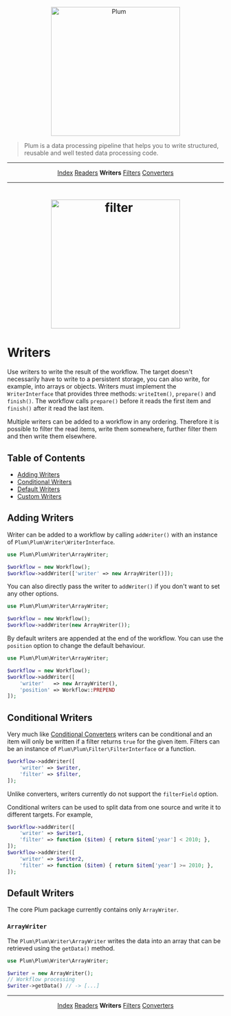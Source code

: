 <p align="center">
    <img src="http://cdn.florian.ec/plum-logo.svg" alt="Plum" width="300">
</p>

> Plum is a data processing pipeline that helps you to write structured, reusable and well tested data processing code.

---

<p align="center">
    <a href="index.md">Index</a>
    <a href="readers.md">Readers</a>
    <strong>Writers</strong>
    <a href="filters.md">Filters</a>
    <a href="converters.md">Converters</a>
</p>

---

<h1 align="center">
    <img src="http://cdn.florian.ec/plum-write.svg" alt="filter" width="300">
</h1>

Writers
=======

Use writers to write the result of the workflow. The target doesn't necessarily have to write to a persistent storage,
you can also write, for example, into arrays or objects. Writers must implement the `WriterInterface` that provides
three methods: `writeItem()`, `prepare()` and `finish()`. The workflow calls `prepare()` before it reads the first item
and `finish()` after it read the last item.

Multiple writers can be added to a workflow in any ordering. Therefore it is possible to filter the read items, write
them somewhere, further filter them and then write them elsewhere.


Table of Contents
-----------------

- [Adding Writers](#adding-writers)
- [Conditional Writers](#conditional-writers)
- [Default Writers](#default-writers)
- [Custom Writers](#custom-writers)


Adding Writers
--------------

Writer can be added to a workflow by calling `addWriter()` with an instance of `Plum\Plum\Writer\WriterInterface`.

```php
use Plum\Plum\Writer\ArrayWriter;

$workflow = new Workflow();
$workflow->addWriter(['writer' => new ArrayWriter()]);
```

You can also directly pass the writer to `addWriter()` if you don't want to set any other options.

```php
use Plum\Plum\Writer\ArrayWriter;

$workflow = new Workflow();
$workflow->addWriter(new ArrayWriter());
```

By default writers are appended at the end of the workflow. You can use the `position` option to change the default
behaviour.

```php
use Plum\Plum\Writer\ArrayWriter;

$workflow = new Workflow();
$workflow->addWriter([
    'writer'   => new ArrayWriter(),
    'position' => Workflow::PREPEND
]);
```


Conditional Writers
-------------------

Very much like [Conditional Converters](converters.md#conditional-converters) writers can be conditional and an item
will only be written if a filter returns `true` for the given item. Filters can be an instance of 
`Plum\Plum\Filter\FilterInterface` or a function.

```php
$workflow->addWriter([
    'writer' => $writer,
    'filter' => $filter,
]);
```

Unlike converters, writers currently do not support the `filterField` option.

Conditional writers can be used to split data from one source and write it to different targets. For example,

```php
$workflow->addWriter([
    'writer' => $writer1,
    'filter' => function ($item) { return $item['year'] < 2010; },
]);
$workflow->addWriter([
    'writer' => $writer2,
    'filter' => function ($item) { return $item['year'] >= 2010; },
]);
```


Default Writers
---------------

The core Plum package currently contains only `ArrayWriter`.

### `ArrayWriter`

The `Plum\Plum\Writer\ArrayWriter` writes the data into an array that can be retrieved using the `getData()` method.

```php
use Plum\Plum\Writer\ArrayWriter;

$writer = new ArrayWriter();
// Workflow processing
$writer->getData() // -> [...]
```


---

<p align="center">
    <a href="index.md">Index</a>
    <a href="readers.md">Readers</a>
    <strong>Writers</strong>
    <a href="filters.md">Filters</a>
    <a href="converters.md">Converters</a>
</p>
